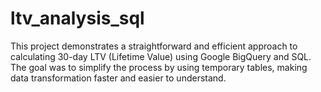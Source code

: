 # ltv_analysis_sql
This project demonstrates a straightforward and efficient approach to calculating 30-day LTV (Lifetime Value) using Google BigQuery and SQL. The goal was to simplify the process by using temporary tables, making data transformation faster and easier to understand. 
